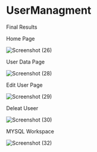 # UserManagment
Final Results

Home Page

![Screenshot (26)](https://github.com/Sumukha87/UserManagment/assets/73688740/f8bcdcfd-973f-4ea4-a105-e1265cc7d671)

User Data Page

![Screenshot (28)](https://github.com/Sumukha87/UserManagment/assets/73688740/97c82300-da7a-4211-9655-501f671398e4)


Edit User Page

![Screenshot (29)](https://github.com/Sumukha87/UserManagment/assets/73688740/b0a7d834-1e2b-4b1d-847a-9f3affce6f0a)


Deleat Useer

![Screenshot (30)](https://github.com/Sumukha87/UserManagment/assets/73688740/0b4c3f0e-ab0c-425b-ad7d-fd8d55b1c740)

MYSQL Workspace

![Screenshot (32)](https://github.com/Sumukha87/UserManagment/assets/73688740/db52c4ea-c807-402c-a12d-aa969cffac9e)


